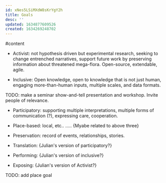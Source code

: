 ```yaml
---
id: xNes5LSiMXdW8sKrYgY2h
title: Goals
desc: ''
updated: 1634877609526
created: 1634269248702
---
```





#content

- Activist: not hypothesis driven but experimental research, seeking to change entrenched narratives, support future work by preserving information about threatened mega-flora. Open-source, extendable, agile. 

- Inclusive: Open knowledge, open to knowledge that is not just human, engaging more-than-human inputs, multiple scales, and data formats.

TODO: make a seminar show-and-tell presentation and workshop. Invite people of relevance. 

- Participatory: supporting multiple interpretations, multiple forms of communication (?), expressing care, cooperation. 

- Place-based: local, etc.. ..... {Myabe related to above three}

- Preservation: record of events, relationships, stories.

- Translation: {Julian's version of participatory?}

- Performing: {Julian's version of inclusive?}

- Exposing: {Julian's version of Activist?}

TODO: add place goal



